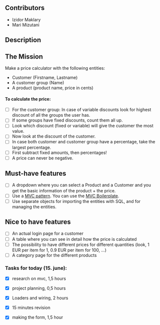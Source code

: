 ## Contributors
- Izidor Maklary
- Mari Mizutani

## Description


## The Mission

Make a price calculator with the following entities:
- Customer (Firstname, Lastname)
-  A customer group (Name)
- A product (product name, price in cents)



#### To calculate the price:
- [ ]  For the customer group: In case of variable discounts look for highest discount of all the groups the user has.
- [ ] If some groups have fixed discounts, count them all up.
- [ ] Look which discount (fixed or variable) will give the customer the most value.
- [ ] Now look at the discount of the customer.
- [ ] In case both customer and customer group have a percentage, take the largest percentage.
- [ ] First subtract fixed amounts, then percentages!
- [ ] A price can never be negative.

## Must-have features
- [ ] A dropdown where you can select a Product and a Customer and you get the basic information of the product + the price.
- [ ] Use a [MVC pattern](https://en.wikipedia.org/wiki/Model%E2%80%93view%E2%80%93controller). You can use the [MVC Boilerplate](https://github.com/becodeorg/php-mvc-boilerplate).
- [ ] Use separate objects for importing the entities with SQL, and for managing the entities.

## Nice to have features
- [ ] An actual login page for a customer
- [ ] A table where you can see in detail how the price is calculated
- [ ] The possibility to have different prices for different quantities (look, 1 EUR per item for 1, 0.9 EUR per item for 100, ...)
- [ ] A category page for the different products

### Tasks for today (15. june):

- [x] research on mvc, 1,5 hours
- [x] project planning, 0,5 hours
- [x] Loaders and wiring, 2 hours
- [x] 15 minutes revision
- [x] making the form, 1,5 hour
  
  
  